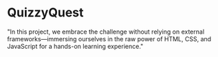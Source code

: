 # QuizzyQuest
"In this project, we embrace the challenge without relying on external frameworks—immersing ourselves in the raw power of HTML, CSS, and JavaScript for a hands-on learning experience."
